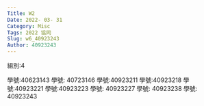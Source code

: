 ```yaml
---
Title: W2
Date: 2022- 03- 31
Category: Misc
Tags: 2022 協同
Slug: w6_40923243
Author: 40923243
---
```

組別:4

學號:40623143 
學號: 40723146
學號:40923211 
學號:40923218 
學號:40923221 
學號:40923223
學號: 40923227 
學號: 40923238 
學號: 40923243 

<!-- PELICAN_END_SUMMARY -->